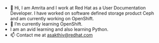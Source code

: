 - 👋 Hi, I am Amrita and I work at Red Hat as a User Documentation Developer. I have worked on software defined storage product Ceph and am currently working on OpenShift. 
- 👀 I’m currently learning OpenShift.
- I am an avid learning and also learning Python. 
- 📫 Contact me at asakthiv@redhat.com

<!---
Amrita42/Amrita42 is a ✨ special ✨ repository because its `README.md` (this file) appears on your GitHub profile.
You can click the Preview link to take a look at your changes.
--->
